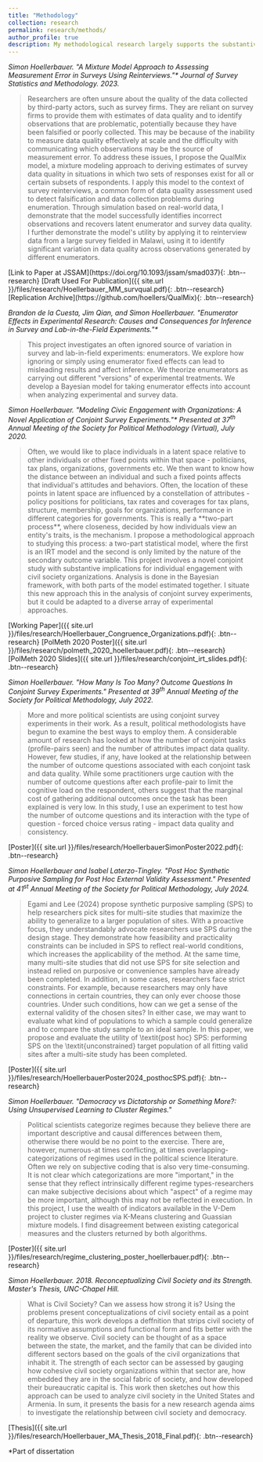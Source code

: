 ```yaml
---
title: "Methodology"
collection: research
permalink: research/methods/
author_profile: true
description: My methodological research largely supports the substantive research agenda. My dissertation project explores three ways to facilitate and improve survey-based analysis. Other strands of this track explore measurement - I am particularly interested in measuring civil society and regime types. In all of these projects, I use a diverse array of methods, including machine learning, Bayesian statistics, and developing novel statistical models.
---
```


<i> Simon Hoellerbauer. "A Mixture Model Approach to Assessing Measurement Error in Surveys Using Reinterviews."* *Journal of Survey Statistics and Methodology. 2023.* </i>
<blockquote> 	Researchers are often unsure about the quality of the data collected by third-party actors, such as survey firms. They are reliant on survey firms to provide them with estimates of data quality and to identify observations that are problematic, potentially because they have been falsified or poorly collected. This may be because of the inability to measure data quality effectively at scale and the difficulty with communicating which observations may be the source of measurement error. To address these issues, I propose the QualMix model, a mixture modeling approach to deriving estimates of survey data quality in situations in which two sets of responses exist for all or certain subsets of respondents. I apply this model to the context of survey reinterviews, a common form of data quality assessment used to detect falsification and data collection problems during enumeration. Through simulation based on real-world data, I demonstrate that the model successfully identifies incorrect observations and recovers latent enumerator and survey data quality. I further demonstrate the model's utility by applying it to reinterview data from a large survey fielded in Malawi, using it to identify significant variation in data quality across observations generated by different enumerators. </blockquote>
[Link to Paper at JSSAM](https://doi.org/10.1093/jssam/smad037){: .btn--research} [Draft Used For Publication]({{ site.url }}/files/research/Hoellerbauer_MM_survqual.pdf){: .btn--research} [Replication Archive](https://github.com/hoellers/QualMix){: .btn--research}

<i>Brandon de la Cuesta, Jim Qian, and Simon Hoellerbauer. "Enumerator Effects in Experimental Research: Causes and Consequences for Inference in Survey and Lab-in-the-Field Experiments."*</i>
<blockquote> This project investigates an often ignored source of variation in survey and lab-in-field experiments: enumerators. We explore how ignoring or simply using enumerator fixed effects can lead to misleading results and affect inference. We theorize enumerators as carrying out different "versions" of experimental treatments. We develop a Bayesian model for taking enumerator effects into account when analyzing experimental and survey data. </blockquote>

<i> Simon Hoellerbauer. "Modeling Civic Engagement with Organizations: A Novel Application of Conjoint Survey Experiments."* Presented at 37<sup>th</sup> Annual Meeting of the Society for Political Methodology (Virtual), July 2020. </i>
<blockquote> Often, we would like to place individuals in a latent space relative to other individuals or other fixed points within that space - politicians, tax plans, organizations, governments etc. We then want to know how the distance between an individual and such a fixed points affects that individual's attitudes and behaviors. Often, the location of these points in latent space are influenced by a constellation of attributes - policy positions for politicians, tax rates and coverages for tax plans, structure, membership, goals for organizations, performance in different categories for governments. This is really a **two-part process**, where closeness, decided by how individuals view an entity's traits, is the mechanism. I propose a methodological approach to studying this process: a two-part statistical model, where the first is an IRT model and the second is only limited by the nature of the secondary outcome variable. This project involves a novel conjoint study with substantive implications for individual engagement with civil society organizations. Analysis is done in the Bayesian framework, with both parts of the model estimated together. I situate this new approach this in the analysis of conjoint survey experiments, but it could be adapted to a diverse array of experimental approaches. </blockquote>
[Working Paper]({{ site.url }}/files/research/Hoellerbauer_Congruence_Organizations.pdf){: .btn--research} [PolMeth 2020 Poster]({{ site.url }}/files/research/polmeth_2020_hoellerbauer.pdf){: .btn--research} [PolMeth 2020 Slides]({{ site.url }}/files/research/conjoint_irt_slides.pdf){: .btn--research}

<i> Simon Hoellerbauer. "How Many Is Too Many? Outcome Questions In Conjoint Survey Experiments." Presented at 39<sup>th</sup> Annual Meeting of the Society for Political Methodology, July 2022. </i>
<blockquote> More and more political scientists are using conjoint survey experiments in their work. As a result, political methodologists have begun to examine the best ways to employ them. A considerable amount of research has looked at how the number of conjoint tasks (profile-pairs seen) and the number of attributes impact data quality. However, few studies, if any, have looked at the relationship between the number of outcome questions associated with each conjoint task and data quality. While some practitioners urge caution with the number of outcome questions after each profile-pair to limit the cognitive load on the respondent, others suggest that the marginal cost of gathering additional outcomes once the task has been explained is very low. In this study, I use an experiment to test how the number of outcome questions and its interaction with the type of question - forced choice versus rating - impact data quality and consistency. </blockquote>
[Poster]({{ site.url }}/files/research/HoellerbauerSimonPoster2022.pdf){: .btn--research}

<i> Simon Hoellerbauer and Isabel Laterzo-Tingley. "Post Hoc Synthetic Purposive Sampling for Post Hoc External Validity Assessment." Presented at 41<sup>st</sup> Annual Meeting of the Society for Political Methodology, July 2024. </i>
<blockquote>
Egami and Lee (2024) propose synthetic purposive sampling (SPS) to help researchers pick sites for multi-site studies that maximize the ability to generalize to a larger population of sites. With a proactive focus, they understandably advocate researchers use SPS during the design stage. They demonstrate how feasibility and practicality constraints can be included in SPS to reflect real-world conditions, which increases the applicability of the method. At the same time, many multi-site studies that did not use SPS for site selection and instead relied on purposive or convenience samples have already been completed. In addition, in some cases, researchers face strict constraints. For example, because researchers may only have connections in certain countries, they can only ever choose those countries. Under such conditions, how can we get a sense of the external validity of the chosen sites? In either case, we may want to evaluate what kind of populations to which a sample could generalize and to compare the study sample to an ideal sample. In this paper, we propose and evaluate the utility of \textit{post hoc} SPS: performing SPS on the \textit{unconstrained} target population of all fitting valid sites after a multi-site study has been completed.</blockquote>
[Poster]({{ site.url }}/files/research/HoellerbauerPoster2024_posthocSPS.pdf){: .btn--research}

<i>Simon Hoellerbauer. "Democracy vs Dictatorship or Something More?: Using Unsupervised Learning to Cluster Regimes." </i>
<blockquote> Political scientists categorize regimes because they believe there are important descriptive and causal differences between them, otherwise there would be no point to the exercise. There are, however, numerous-at times conflicting, at times overlapping-categorizations of regimes used in the political science literature. Often we rely on subjective coding that is also very time-consuming. It is not clear which categorizations are more "important," in the sense that they reflect intrinsically different regime types-researchers can make subjective decisions about which "aspect" of a regime may be more important, although this may not be reflected in execution. In this project, I use the wealth of indicators available in the V-Dem project to cluster regimes via K-Means clustering and Guassian mixture models. I find disagreement between existing categorical measures and the clusters returned by both algorithms.</blockquote>
[Poster]({{ site.url }}/files/research/regime_clustering_poster_hoellerbauer.pdf){: .btn--research}

<i>Simon Hoellerbauer. 2018. Reconceptualizing Civil Society and its Strength. Master's Thesis, UNC-Chapel Hill.</i>
<blockquote> What is Civil Society? Can we assess how strong it is? Using the problems present conceptualizations of civil society entail as a point of departure, this work develops a deffnition that strips civil society of its normative assumptions and functional form and fits better with the reality we observe. Civil society can be thought of as a space between the state, the market, and the family that can be divided into different sectors based on the goals of the civil organizations that inhabit it. The strength of each sector can be assessed by gauging how cohesive civil society organizations within that sector are, how embedded they are in the social fabric of society, and how developed their bureaucratic capital is. This work then sketches out how this approach can be used to analyze civil society in the United States and Armenia. In sum, it presents the basis for a new research agenda aims to investigate the relationship between civil society and democracy. </blockquote>
[Thesis]({{ site.url }}/files/research/Hoellerbauer_MA_Thesis_2018_Final.pdf){: .btn--research}

*Part of dissertation

